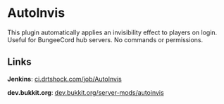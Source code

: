 AutoInvis
=========

This plugin automatically applies an invisibility effect to players on login. Useful for BungeeCord hub servers. No commands or permissions.

Links
-----
**Jenkins**: [ci.drtshock.com/job/AutoInvis](http://ci.drtshock.com/view/blha303/job/AutoInvis)

**dev.bukkit.org**: [dev.bukkit.org/server-mods/autoinvis](http://dev.bukkit.org/server-mods/autoinvis)

